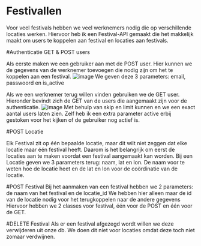 # Festivallen

Voor veel festivals hebben we veel werknemers nodig die op verschillende locaties werken.
Hiervoor heb ik een Festival-API gemaakt die het makkelijk maakt om users te koppelen aan festival en locaties aan festivals.

#Authenticatie GET & POST users

Als eerste maken we een gebruiker aan met de POST user. Hier kunnen we de gegevens van de werknemer toevoegen die nodig zijn om het te koppelen aan een festival.
![image](https://github.com/bervoetshannes/API-python/assets/47882529/f617ba77-3f51-4397-9c3a-4fae57ad8e3c)
We geven deze 3 parameters: email, passwoord en is_active


Als we een werknemer terug willen vinden gebruiken we de GET user. Hieronder bevindt zich de GET van de users die aangemaakt zijn voor de authenticatie.
![image](https://github.com/bervoetshannes/API-python/assets/47882529/aef80b93-e170-4717-9485-9080f7e9b322)
Met behulp van skip en limit kunnen en we een exact aantal users laten zien.
Zelf heb ik een extra parameter active erbij gestoken voor het kijken of de gebruiker nog actief is.

#POST Locatie

Elk Festival zit op één bepaalde locatie, maar dit wilt niet zeggen dat elke locatie maar één festival heeft.
Daarom is het belangrijk om eerst de locaties aan te maken voordat een festival aangemaakt kan worden.
Bij een Locatie geven we 3 parameters terug: naam, lat en lon. 
De naam voor te weten hoe de locatie heet en de lat en lon voor de coördinatie van de locatie.

#POST Festival
Bij het aanmaken van een festival hebben we 2 parameters: de naam van het festival en de locatie_id
We hebben hier alleen maar de id van de locatie nodig voor het terugkoppelen naar de andere gegevens
Hiervoor hebben we 2 classes voor festival, één voor de POST en één voor de GET.


#DELETE Festival
Als er een festival afgezegd wordt willen we deze verwijderen uit onze db. 
We doen dit niet voor locaties omdat deze toch niet zomaar verdwijnen.
